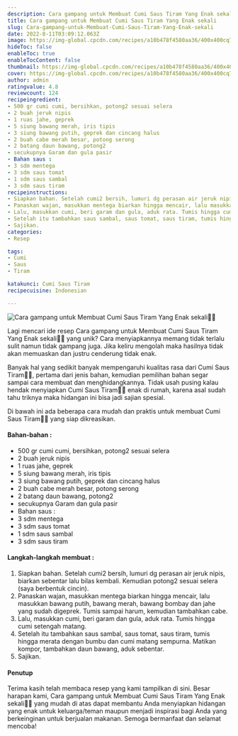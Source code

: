 ```yaml
---
description: Cara gampang untuk Membuat Cumi Saus Tiram Yang Enak sekali"
title: Cara gampang untuk Membuat Cumi Saus Tiram Yang Enak sekali
slug: Cara-gampang-untuk-Membuat-Cumi-Saus-Tiram-Yang-Enak-sekali
date: 2022-8-11T03:09:12.063Z
image: https://img-global.cpcdn.com/recipes/a10b478f4580aa36/400x400cq70/photo.jpg
hideToc: false
enableToc: true
enableTocContent: false
thumbnail: https://img-global.cpcdn.com/recipes/a10b478f4580aa36/400x400cq70/photo.jpg
cover: https://img-global.cpcdn.com/recipes/a10b478f4580aa36/400x400cq70/photo.jpg
author: admin
ratingvalue: 4.8
reviewcount: 124
recipeingredient:
- 500 gr cumi cumi, bersihkan, potong2 sesuai selera
- 2 buah jeruk nipis
- 1 ruas jahe, geprek
- 5 siung bawang merah, iris tipis
- 3 siung bawang putih, geprek dan cincang halus
- 2 buah cabe merah besar, potong serong
- 2 batang daun bawang, potong2
- secukupnya Garam dan gula pasir
- Bahan saus :
- 3 sdm mentega
- 3 sdm saus tomat
- 1 sdm saus sambal
- 3 sdm saus tiram
recipeinstructions:
- Siapkan bahan. Setelah cumi2 bersih, lumuri dg perasan air jeruk nipis, biarkan sebentar lalu bilas kembali. Kemudian potong2 sesuai selera (saya berbentuk cincin).
- Panaskan wajan, masukkan mentega biarkan hingga mencair, lalu masukkan bawang putih, bawang merah, bawang bombay dan jahe yang sudah digeprek. Tumis sampai harum, kemudian tambahkan cabe.
- Lalu, masukkan cumi, beri garam dan gula, aduk rata. Tumis hingga cumi setengah matang.
- Setelah itu tambahkan saus sambal, saus tomat, saus tiram, tumis hingga merata dengan bumbu dan cumi matang sempurna. Matikan kompor, tambahkan daun bawang, aduk sebentar.
- Sajikan.
categories:
- Resep

tags:
- Cumi
- Saus
- Tiram

katakunci: Cumi Saus Tiram
recipecuisine: Indonesian

---
```


![Cara gampang untuk Membuat Cumi Saus Tiram Yang Enak sekali👩‍🍳](https://img-global.cpcdn.com/recipes/a10b478f4580aa36/400x400cq70/photo.jpg)

Lagi mencari ide resep Cara gampang untuk Membuat Cumi Saus Tiram Yang Enak sekali👩‍🍳 yang unik? Cara menyiapkannya memang tidak terlalu sulit namun tidak gampang juga. Jika keliru mengolah maka hasilnya tidak akan memuaskan dan justru cenderung tidak enak.

Banyak hal yang sedikit banyak mempengaruhi kualitas rasa dari Cumi Saus Tiram👩‍🍳, pertama dari jenis bahan, kemudian pemilihan bahan segar sampai cara membuat dan menghidangkannya. Tidak usah pusing kalau hendak menyiapkan Cumi Saus Tiram👩‍🍳 enak di rumah, karena asal sudah tahu triknya maka hidangan ini bisa jadi sajian spesial.

Di bawah ini ada beberapa cara mudah dan praktis untuk membuat Cumi Saus Tiram👩‍🍳 yang siap dikreasikan.

<!--inarticleads1-->

#### Bahan-bahan :

- 500 gr cumi cumi, bersihkan, potong2 sesuai selera
- 2 buah jeruk nipis
- 1 ruas jahe, geprek
- 5 siung bawang merah, iris tipis
- 3 siung bawang putih, geprek dan cincang halus
- 2 buah cabe merah besar, potong serong
- 2 batang daun bawang, potong2
- secukupnya Garam dan gula pasir
- Bahan saus :
- 3 sdm mentega
- 3 sdm saus tomat
- 1 sdm saus sambal
- 3 sdm saus tiram

<!--inarticleads2-->

#### Langkah-langkah membuat :

1. Siapkan bahan. Setelah cumi2 bersih, lumuri dg perasan air jeruk nipis, biarkan sebentar lalu bilas kembali. Kemudian potong2 sesuai selera (saya berbentuk cincin).
1. Panaskan wajan, masukkan mentega biarkan hingga mencair, lalu masukkan bawang putih, bawang merah, bawang bombay dan jahe yang sudah digeprek. Tumis sampai harum, kemudian tambahkan cabe.
1. Lalu, masukkan cumi, beri garam dan gula, aduk rata. Tumis hingga cumi setengah matang.
1. Setelah itu tambahkan saus sambal, saus tomat, saus tiram, tumis hingga merata dengan bumbu dan cumi matang sempurna. Matikan kompor, tambahkan daun bawang, aduk sebentar.
1. Sajikan.

#### Penutup

Terima kasih telah membaca resep yang kami tampilkan di sini. Besar harapan kami, Cara gampang untuk Membuat Cumi Saus Tiram Yang Enak sekali👩‍🍳 yang mudah di atas dapat membantu Anda menyiapkan hidangan yang enak untuk keluarga/teman maupun menjadi inspirasi bagi Anda yang berkeinginan untuk berjualan makanan. Semoga bermanfaat dan selamat mencoba!